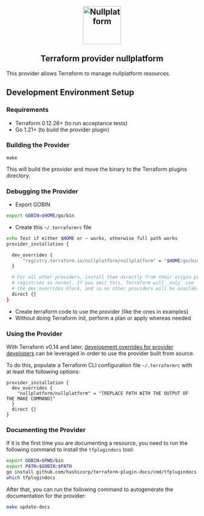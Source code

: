 <h2 align="center">
    <a href="https://nullplatform.com" target="blank_">
        <img height="100" alt="Nullplatform" src="https://nullplatform.com/favicon/android-chrome-192x192.png" />
    </a>
    <br>
    <br>
    Terraform provider nullplatform
    <br>
</h2>

This provider allows Terraform to manage nullplatform resources.

## Development Environment Setup

### Requirements

* Terraform 0.12.26+ (to run acceptance tests)
* Go 1.21+ (to build the provider plugin)

### Building the Provider

```shell
make
```

This will build the provider and move the binary to the Terraform plugins directory.

### Debugging the Provider

* Export GOBIN
```bash
export GOBIN=$HOME/go/bin
``` 
* Create this `~/.terraformrc` file
```bash
echo Test if either $HOME or ~ works, otherwise full path works
provider_installation {

  dev_overrides {
      "registry.terraform.io/nullplatform/nullplatform" = "$HOME/go/bin"
  }

  # For all other providers, install them directly from their origin provider
  # registries as normal. If you omit this, Terraform will _only_ use
  # the dev_overrides block, and so no other providers will be available.
  direct {}
}
```
* Create terraform code to use the provider (like the ones in examples)
* Without doing Terraform init, perform a plan or apply whereas needed


### Using the Provider

With Terraform v0.14 and later, [development overrides for provider developers](https://www.terraform.io/cli/config/config-file#development-overrides-for-provider-developers) can be leveraged in order to use the provider built from source.

To do this, populate a Terraform CLI configuration file `~/.terraformrc` with at least the following options:

```
provider_installation {
  dev_overrides {
    "nullplatform/nullplatform" = "[REPLACE PATH WITH THE OUTPUT OF THE MAKE COMMAND]"
  }
  direct {}
}
```
### Documenting the Provider
If it is the first time you are documenting a resource, you need to run the following command to install the `tfplugindocs` tool:
```bash 
export GOBIN=$PWD/bin
export PATH=$GOBIN:$PATH
go install github.com/hashicorp/terraform-plugin-docs/cmd/tfplugindocs
which tfplugindocs
```

After that, you can run the following command to autogenerate the documentation for the provider:
```bash
make update-docs
```